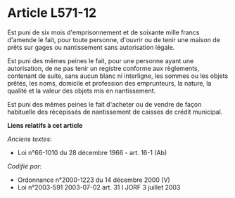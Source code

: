 # Article L571-12

Est puni de six mois d'emprisonnement et de soixante mille francs d'amende le fait, pour toute personne, d'ouvrir ou de tenir
une maison de prêts sur gages ou nantissement sans autorisation légale.

Est puni des mêmes peines le fait, pour une personne ayant une autorisation, de ne pas tenir un registre conforme aux
règlements, contenant de suite, sans aucun blanc ni interligne, les sommes ou les objets prêtés, les noms, domicile et
profession des emprunteurs, la nature, la qualité et la valeur des objets mis en nantissement.

Est puni des mêmes peines le fait d'acheter ou de vendre de façon habituelle des récépissés de nantissement de caisses de
crédit municipal.

**Liens relatifs à cet article**

_Anciens textes_:

  - Loi n°66-1010 du 28 décembre 1966 - art. 16-1 (Ab)

_Codifié par_:

  - Ordonnance n°2000-1223 du 14 décembre 2000 (V)
  - Loi n°2003-591 2003-07-02 art. 31 I JORF 3 juillet 2003
